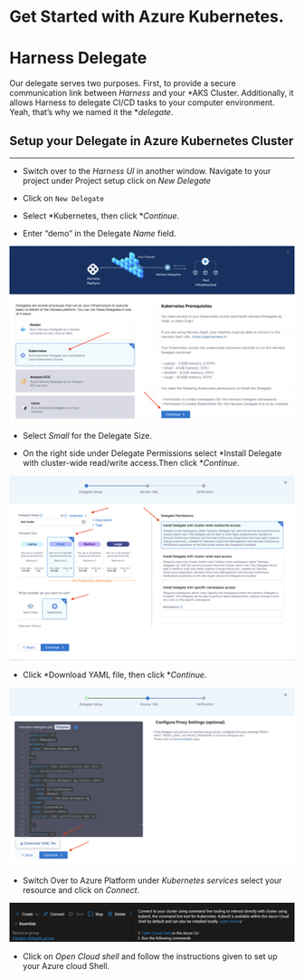 #  Get Started with Azure Kubernetes.

# Harness Delegate

Our delegate serves two purposes. First, to provide a secure communication link between *Harness* and your *AKS Cluster. Additionally, it allows Harness to delegate CI/CD tasks to your computer environment. Yeah, that’s why we named it the **delegate*.

## Setup your Delegate in Azure Kubernetes Cluster
***

- Switch over to the *Harness UI* in another window. Navigate to your project under Project setup click on *New Delegate*

- Click on `New Delegate`

- Select *Kubernetes, then click **Continue*.

- Enter “demo” in the Delegate *Name* field.

![Delegate Type ](/Images/delegate-kubernetes-type.png)


- Select *Small* for the Delegate Size.

- On the right side under Delegate Permissions select *Install Delegate with cluster-wide read/write access.Then click **Continue*.


![Delegate Size](/Images/delegate-small-size.png)


- Click *Download YAML file, then click **Continue*.


![Download YAML file](/Images/download-delegate-yaml.png)

- Switch Over to Azure Platform under *Kubernetes services* select your resource and click on *Connect*.

![Connect to Azure CLI](/Images/Azureconnect.PNG)

- Click on *Open Cloud shell* and follow the instructions given to set up your Azure cloud Shell.

